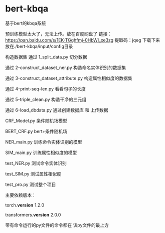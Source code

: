 # bert-kbqa
基于bert的kbqa系统

预训练模型太大了，无法上传。放在百度网盘了
链接：https://pan.baidu.com/s/1EK-TGghfmj-0HbWl_xe3zg 
提取码：jqeg 
下载下来放在./bert-kbqa/input/config目录


构造数据集
通过 1_split_data.py 切分数据

通过 2-construct_dataset_ner.py 构造命名实体识别的数据集

通过 3-construct_dataset_attribute.py 构造属性相似度的数据集

通过 4-print-seq-len.py 看看句子的长度

通过 5-triple_clean.py 构造干净的三元组

通过 6-load_dbdata.py 通过创建数据库 和 上传数据



CRF_Model.py  条件随机场模型

BERT_CRF.py  bert+条件随机场

NER_main.py  训练命令实体识别的模型

SIM_main.py  训练属性相似度的模型


test_NER.py  测试命令实体识别

test_SIM.py 测试属性相似度

test_pro.py  测试整个项目


主要依赖版本：

torch.__version__    1.2.0

transformers.__version__   2.0.0


带有命令运行的py文件的命令都在 该py文件的最上方



